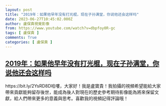 ```yaml
---
layout: post
title: "2019年：如果他早年没有打光棍，现在子孙满堂，你说他还会这样吗"
date: 2023-06-27T10:45:02.000Z
author: 盧保貴視覺影像
from: https://www.youtube.com/watch?v=dbpfoy0R-gc
tags: [ 盧保貴 ]
comments: True
categories: [ 盧保貴 ]
---
```

<!--1687862702000-->
[2019年：如果他早年没有打光棍，现在子孙满堂，你说他还会这样吗](https://www.youtube.com/watch?v=dbpfoy0R-gc)
------

<div>
https://bit.ly/2YsRD8D哈嘍，大家好！我是盧寶貴！我拍攝的視頻希望能給大家帶來貢獻能夠留存後世，能成為後人對現在的歷史參考期待影像能為將來保留文獻，給人們帶來更多的意義與思考。喜歡我的視頻記得評論哦！
</div>
